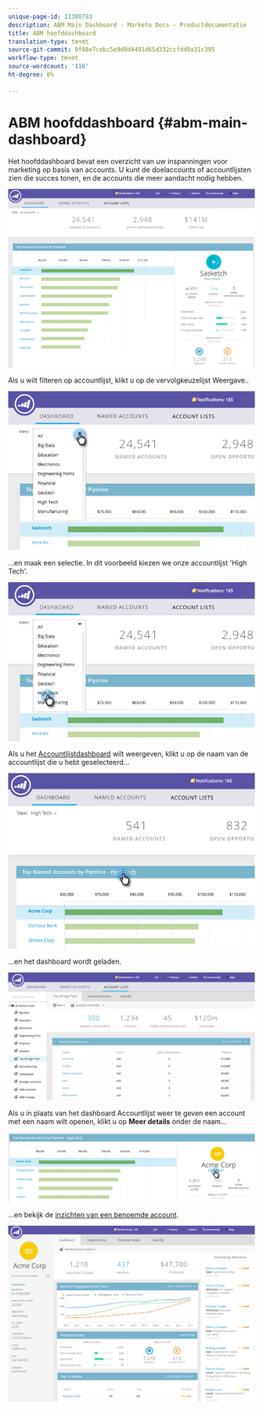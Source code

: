 ```yaml
---
unique-page-id: 11380783
description: ABM Main Dashboard - Marketo Docs - Productdocumentatie
title: ABM hoofddashboard
translation-type: tm+mt
source-git-commit: 9f88e7cebc5e9d0d4491d65d332ccfdd9a31c395
workflow-type: tm+mt
source-wordcount: '116'
ht-degree: 0%

---
```



# ABM hoofddashboard {#abm-main-dashboard}

Het hoofddashboard bevat een overzicht van uw inspanningen voor marketing op basis van accounts. U kunt de doelaccounts of accountlijsten zien die succes tonen, en de accounts die meer aandacht nodig hebben.

![](assets/one.png)

Als u wilt filteren op accountlijst, klikt u op de vervolgkeuzelijst Weergave..

![](assets/two.png)

...en maak een selectie. In dit voorbeeld kiezen we onze accountlijst &#39;High Tech&#39;.

![](assets/three.png)

Als u het [Accountlijstdashboard](/help/marketo/product-docs/target-account-management/measure/account-list-insights.md#account-list-dashboard) wilt weergeven, klikt u op de naam van de accountlijst die u hebt geselecteerd...

![](assets/four.png)

...en het dashboard wordt geladen.

![](assets/five.png)

Als u in plaats van het dashboard Accountlijst weer te geven een account met een naam wilt openen, klikt u op **Meer details** onder de naam...

![](assets/six.png)

...en bekijk de [inzichten van een benoemde account](/help/marketo/product-docs/target-account-management/measure/named-account-insights.md).

![](assets/seven.png)
